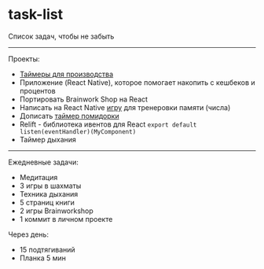 # task-list
Список задач, чтобы не забыть

---

Проекты:
* [Таймеры для производства](https://github.com/Luchanso/bottleneck-app)
* Приложение (React Native), которое помогает накопить с кешбеков и процентов
* Портировать Brainwork Shop на React
* Написать на React Native [игру](https://www.uplabs.com/posts/codepen-react-memory-game) для тренеровки памяти (числа)
* Дописать [таймер помидорки](https://github.com/Luchanso/iq-stopwatch)
* Relift - библиотека ивентов для React `export default listen(eventHandler)(MyComponent)`
* Таймер дыхания

---

Ежедневные задачи:
* Медитация
* 3 игры в шахматы
* Техника дыхания
* 5 страниц книги
* 2 игры Brainworkshop
* 1 коммит в личном проекте

Через день:
* 15 подтягиваний
* Планка 5 мин
